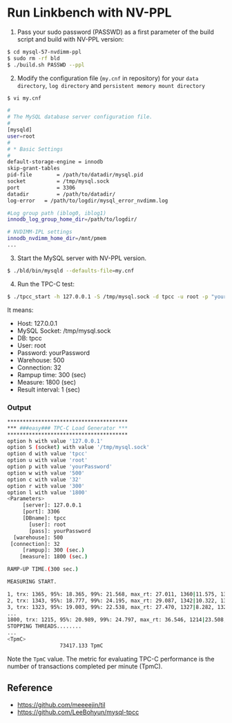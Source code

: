 # Run Linkbench with NV-PPL

1. Pass your sudo password (PASSWD) as a first parameter of the build script and build with NV-PPL version:

```bash
$ cd mysql-57-nvdimm-ppl
$ sudo rm -rf bld
$ ./build.sh PASSWD --ppl
```

2. Modify the configuration file (`my.cnf` in repository) for your `data directory`, `log directory` and `persistent memory mount directory`
```bash
$ vi my.cnf

#
# The MySQL database server configuration file.
#
[mysqld]
user=root
#
# * Basic Settings
#
default-storage-engine = innodb
skip-grant-tables
pid-file        = /path/to/datadir/mysql.pid
socket          = /tmp/mysql.sock
port            = 3306
datadir         = /path/to/datadir/
log-error	= /path/to/logdir/mysql_error_nvdimm.log

#Log group path (iblog0, iblog1)
innodb_log_group_home_dir=/path/to/logdir/

# NVDIMM-IPL settings
innodb_nvdimm_home_dir=/mnt/pmem
...
```


3. Start the MySQL server with NV-PPL version.

```bash
$ ./bld/bin/mysqld --defaults-file=my.cnf
```

4. Run the TPC-C test:

```bash
$ ./tpcc_start -h 127.0.0.1 -S /tmp/mysql.sock -d tpcc -u root -p "yourPassword" -w 500 -c 32 -r 300 -l 1800 -i 1 | tee tpcc-result.txt
```

It means:

- Host: 127.0.0.1
- MySQL Socket: /tmp/mysql.sock
- DB: tpcc
- User: root
- Password: yourPassword
- Warehouse: 500
- Connection: 32
- Rampup time: 300 (sec)
- Measure: 1800 (sec)
- Result interval: 1 (sec)

### Output

```bash
***************************************
*** ###easy### TPC-C Load Generator ***
***************************************
option h with value '127.0.0.1'
option S (socket) with value '/tmp/mysql.sock'
option d with value 'tpcc'
option u with value 'root'
option p with value 'yourPassword'
option w with value '500'
option c with value '32'
option r with value '300'
option l with value '1800'
<Parameters>
     [server]: 127.0.0.1
     [port]: 3306
     [DBname]: tpcc
       [user]: root
       [pass]: yourPassword
  [warehouse]: 500
 [connection]: 32
     [rampup]: 300 (sec.)
    [measure]: 1800 (sec.)

RAMP-UP TIME.(300 sec.)

MEASURING START.

1, trx: 1365, 95%: 18.365, 99%: 21.568, max_rt: 27.011, 1360|11.575, 137|6.899, 137|50.943, 137|89.240
2, trx: 1343, 95%: 18.777, 99%: 24.195, max_rt: 29.087, 1342|10.322, 134|9.024, 131|58.391, 134|108.671
3, trx: 1323, 95%: 19.003, 99%: 22.538, max_rt: 27.470, 1327|8.282, 132|14.367, 134|46.692, 134|105.742
...
1800, trx: 1215, 95%: 20.989, 99%: 24.797, max_rt: 36.546, 1214|23.508, 122|13.674, 120|64.434, 122|96.620
STOPPING THREADS........
...
<TpmC>
                 73417.133 TpmC
```
Note the `TpmC` value. The metric for evaluating TPC-C performance is the number of transactions completed per minute (TpmC).

## Reference
* https://github.com/meeeejin/til
* https://github.com/LeeBohyun/mysql-tpcc